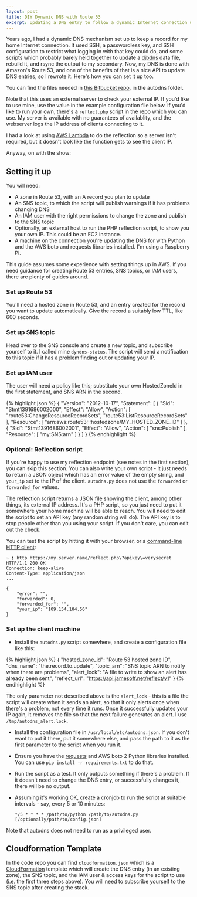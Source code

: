 ```yaml
---
layout: post
title: DIY Dynamic DNS with Route 53
excerpt: Updating a DNS entry to follow a dynamic Internet connection using Amazon Web Services.
---
```


Years ago, I had a dynamic DNS mechanism set up to keep a record for my home Internet connection. It used SSH, a passwordless key, and SSH configuration to restrict what logging in with that key could do, and some scripts which probably barely held together to update a [djbdns](http://cr.yp.to/djbdns.html) data file, rebuild it, and rsync the output to my secondary. Now, my DNS is done with Amazon's Route 53, and one of the benefits of that is a nice API to update DNS entries, so I rewrote it. Here's how you can set it up too.

You can find the files needed in [this Bitbucket repo](https://bitbucket.org/jamesoff/things), in the autodns folder.

Note that this uses an external server to check your external IP. If you'd like to use mine, use the value in the example configuration file below. If you'd like to run your own, there's a `reflect.php` script in the repo which you can use. My server is available with no guarantees of availablity, and the webserver logs the IP address of clients connecting to it.

I had a look at using [AWS Lambda](http://aws.amazon.com/lambda) to do the reflection so a server isn't required, but it doesn't look like the function gets to see the client IP.

Anyway, on with the show:

## Setting it up

You will need:

* A zone in Route 53, with an A record you plan to update
* An SNS topic, to which the script will publish warnings if it has problems changing DNS
* An IAM user with the right permissions to change the zone and publish to the SNS topic
* Optionally, an external host to run the PHP reflection script, to show you your own IP. This could be an EC2 instance.
* A machine on the connection you're updating the DNS for with Python and the AWS boto and requests libraries installed. I'm using a Raspberry Pi.

This guide assumes some experience with setting things up in AWS. If you need guidance for creating Route 53 entries, SNS topics, or IAM users, there are plenty of guides around.

### Set up Route 53

You'll need a hosted zone in Route 53, and an entry created for the record you want to update automatically. Give the record a suitably low TTL, like 600 seconds.

### Set up SNS topic

Head over to the SNS console and create a new topic, and subscribe yourself to it. I called mine `dyndns-status`. The script will send a notification to this topic if it has a problem finding out or updating your IP.

### Set up IAM user

The user will need a policy like this; substitute your own HostedZoneId in the first statement, and SNS ARN in the second.

{% highlight json %}
{
  "Version": "2012-10-17",
  "Statement": [
    {
      "Sid": "Stmt1391686002000",
      "Effect": "Allow",
      "Action": [
        "route53:ChangeResourceRecordSets",
        "route53:ListResourceRecordSets"
      ],
      "Resource": [
        "arn:aws:route53:::hostedzone/MY_HOSTED_ZONE_ID"
      ]
    },
    {
      "Sid": "Stmt1391686002001",
      "Effect": "Allow",
      "Action": [
        "sns:Publish"
      ],
      "Resource": [
        "my:SNS:arn"
      ]
    }
  ]
}
{% endhighlight %}

### Optional: Reflection script

If you're happy to use my reflection endpoint (see notes in the first section), you can skip this section. You can also write your own script - it just needs to return a JSON object which has an error value of the empty string, and `your_ip` set to the IP of the client. `autodns.py` does not use the `forwarded` or `forwarded_for` values.

The reflection script returns a JSON file showing the client, among other things, its external IP address. It's a PHP script, so you just need to put it somewhere your home machine will be able to reach. You will need to edit the script to set an API key (any random string will do). The API key is to stop people other than you using your script. If you don't care, you can edit out the check.

You can test the script by hitting it with your browser, or a [command-line HTTP client](https://github.com/jkbrzt/httpie):

    ~ ❯ http https://my.server.name/reflect.php\?apikey\=verysecret
    HTTP/1.1 200 OK
    Connection: keep-alive
    Content-Type: application/json
    ...

    {
        "error": "",
        "forwarded": 0,
        "forwarded_for": "",
        "your_ip": "109.154.104.56"
    }

### Set up the client machine

* Install the `autodns.py` script somewhere, and create a configuration file like this:

{% highlight json %}
{
    "hosted_zone_id": "Route 53 hosted zone ID",
    "dns_name": "the.record.to.update",
    "topic_arn": "SNS topic ARN to notify when there are problems",
    "alert_lock": "A file to write to show an alert has already been sent",
    "reflect_url": "https://api.jamesoff.net/reflect/v1"
}
{% endhighlight %}

The only parameter not described above is the `alert_lock` - this is a file the script will create when it sends an alert, so that it only alerts once when there's a problem, not every time it runs. Once it successfully updates your IP again, it removes the file so that the next failure generates an alert. I use `/tmp/autodns_alert.lock`.

* Install the configuration file in `/usr/local/etc/autodns.json`. If you don't want to put it there, put it somewhere else, and pass the path to it as the first parameter to the script when you run it.
* Ensure you have the [requests](http://docs.python-requests.org/en/latest/) and AWS boto 2 Python libraries installed. You can use `pip install -r requirements.txt` to do that.
* Run the script as a test. It only outputs something if there's a problem. If it doesn't need to change the DNS entry, or successfully changes it, there will be no output.
* Assuming it's working OK, create a cronjob to run the script at suitable intervals - say, every 5 or 10 minutes: 

  `*/5 * * * * /path/to/python /path/to/autodns.py [/optionally/path/to/config.json]`

Note that autodns does not need to run as a privileged user.

## Cloudformation Template

In the code repo you can find `cloudformation.json` which is a [CloudFormation](http://aws.amazon.com/cloudformation) template which will create the DNS entry (in an existing zone), the SNS topic, and the IAM user & access keys for the script to use (i.e. the first three steps above). You will need to subscribe yourself to the SNS topic after creating the stack.
